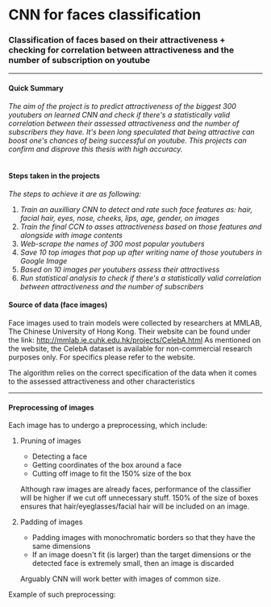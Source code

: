 # CNN for faces classification
### Classification of faces based on their attractiveness + checking for correlation between attractiveness and the number of subscription on youtube

------------------------------------------
#### Quick Summary

*The aim of the project is to predict attractiveness of the biggest 300 youtubers on learned CNN and check if there's a statistically valid correlation between their assessed attractiveness and the number of subscribers they have. It's been long speculated that being attractive can boost one's chances of being successful on youtube. This projects can confirm and disprove this thesis with high accuracy.*
<br/><br/>
#### Steps taken in the projects

*The steps to achieve it are as following:*

   
   1. *Train an auxilliary CNN to detect and rate such face features as: hair, facial hair, eyes, nose, cheeks, lips, age, gender, on images*
   2. *Train the final CCN to asses attractiveness based on those features and alongside with image contents*
   3. *Web-scrape the names of 300 most popular youtubers*
   4. *Save 10 top images that pop up after writing name of those youtubers in Google Image*
   5. *Based on 10 images per youtubers assess their attractivess*
   6. *Run statistical analysis to check if there's a statistically valid correlation between attractiveness and the number of subscribers*
   
   
#### Source of data (face images)

Face images used to train models were collected by researchers at MMLAB, The Chinese University of Hong Kong.
Their website can be found under the link: http://mmlab.ie.cuhk.edu.hk/projects/CelebA.html
As mentioned on the website, the CelebA dataset is available for non-commercial research purposes only. For specifics please refer to the website.

The algorithm relies on the correct specification of the data when it comes to the assessed attractiveness and other characteristics



-----------------------------------
   
#### Preprocessing of images


Each image has to undergo a preprocessing, which include:


   1. Pruning of images
         * Detecting a face
         * Getting coordinates of the box around a face 
         * Cutting off image to fit the 150% size of the box
         
         Although raw images are already faces, performance of the classifier will be higher if we cut off unnecessary stuff. 150% of the size of boxes ensures that    hair/eyeglasses/facial hair will be included on an image.
         
   2. Padding of images
         * Padding images with monochromatic borders so that they have the same dimensions
         * If an image doesn't fit (is larger) than the target dimensions or the detected face is extremely small, then an image is discarded
         
         Arguably CNN will work better with images of common size.
         
         
Example of such preprocessing:










         
         
         
   
   
 




